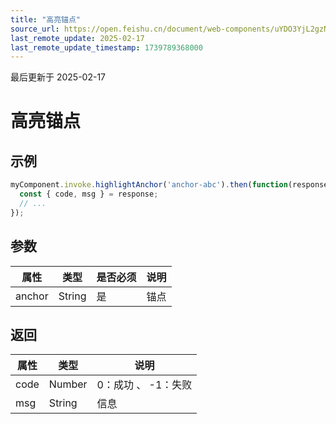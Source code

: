 ```yaml
---
title: "高亮锚点"
source_url: https://open.feishu.cn/document/web-components/uYDO3YjL2gzN24iN3cjN/old-docs-component/old-invoke-api/old-highlight-anchor
last_remote_update: 2025-02-17
last_remote_update_timestamp: 1739789368000
---
```

最后更新于 2025-02-17

# 高亮锚点
## 示例
```js
myComponent.invoke.highlightAnchor('anchor-abc').then(function(response) {
  const { code, msg } = response;
  // ...
});
```

## 参数
|属性|	类型|	是否必须	|说明|
| ---|----- | -------|------ | 
|anchor|	String	|是|	锚点|

## 返回
|属性|	类型|	说明|
| ---|----- | ------- | 
|code|	Number |	0：成功 、 -1：失败 |
|msg|	String |	信息 |
